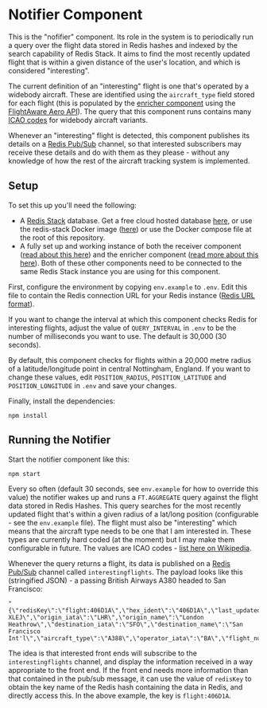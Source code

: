 # Notifier Component

This is the "nofifier" component.  Its role in the system is to periodically run a query over the flight data stored in Redis hashes and indexed by the search capability of Redis Stack.  It aims to find the most recently updated flight that is within a given distance of the user's location, and which is considered "interesting".

The current definition of an "interesting" flight is one that's operated by a widebody aircraft.  These are identified using the `aircraft_type` field stored for each flight (this is populated by the [enricher component](../enricher) using the [FlightAware Aero API](https://flightaware.com/commercial/aeroapi/)).  The query that this component runs contains many [ICAO codes](https://en.wikipedia.org/wiki/List_of_aircraft_type_designators) for widebody aircraft variants.

Whenever an "interesting" flight is detected, this component publishes its details on a [Redis Pub/Sub](https://redis.io/docs/manual/pubsub/) channel, so that interested subscribers may receive these details and do with them as they please - without any knowledge of how the rest of the aircraft tracking system is implemented.

## Setup

To set this up you'll need the following:

* A [Redis Stack](https://redis.io/docs/stack/get-started/) database.  Get a free cloud hosted database [here](https://redis.com/try-free), or use the redis-stack Docker image ([here](https://hub.docker.com/r/redis/redis-stack)) or use the Docker compose file at the root of this repository.
* A fully set up and working instance of both the receiver component ([read about this here](../receiver/README.md)) and the enricher component ([read more about this here](../enricher/README.md)).  Both of these other components need to be connected to the same Redis Stack instance you are using for this component.

First, configure the environment by copying `env.example` to `.env`.  Edit this file to contain the Redis connection URL for your Redis instance ([Redis URL format](https://www.iana.org/assignments/uri-schemes/prov/redis)).

If you want to change the interval at which this component checks Redis for interesting flights, adjust the value of `QUERY_INTERVAL` in `.env` to be the number of milliseconds you want to use.  The default is 30,000 (30 seconds).

By default, this component checks for flights within a 20,000 metre radius of a latitude/longitude point in central Nottingham, England. If you want to change these values, edit `POSITION_RADIUS`, `POSITION_LATITUDE` and `POSITION_LONGITUDE` in `.env` and save your changes.

Finally, install the dependencies:

```
npm install
```

## Running the Notifier

Start the notifier component like this:

```
npm start
```

Every so often (default 30 seconds, see `env.example` for how to override this value) the notifier wakes up and runs a `FT.AGGREGATE` query against the flight data stored in Redis Hashes.  This query searches for the most recently updated flight that's within a given radius of a lat/long position (configurable - see the `env.example` file).  The flight must also be "interesting" which means that the aircraft type needs to be one that I am interested in.  These types are currently hard coded (at the moment) but I may make them configurable in future.  The values are ICAO codes - [list here on Wikipedia](https://en.wikipedia.org/wiki/List_of_aircraft_type_designators).

Whenever the query returns a flight, its data is published on a [Redis Pub/Sub](https://redis.io/docs/manual/pubsub/) channel called `interestingflights`.  The payload looks like this (stringified JSON) - a passing British Airways A380 headed to San Francisco:

```
"{\"redisKey\":\"flight:406D1A\",\"hex_ident\":\"406D1A\",\"last_updated\":\"1678118550403\",\"altitude\":\"29125\",\"callsign\":\"BAW28K\",\"registration\":\"G-XLEJ\",\"origin_iata\":\"LHR\",\"origin_name\":\"London Heathrow\",\"destination_iata\":\"SFO\",\"destination_name\":\"San Francisco Int'l\",\"aircraft_type\":\"A388\",\"operator_iata\":\"BA\",\"flight_number\":\"287\",\"lat\":\"52.93562\",\"lon\":\"-1.13638\",\"position\":\"-1.13638,52.93562\"}"
```

The idea is that interested front ends will subscribe to the `interestingflights` channel, and display the information received in a way appropriate to the front end.  If the front end needs more information than that contained in the pub/sub message, it can use the value of `redisKey` to obtain the key name of the Redis hash containing the data in Redis, and directly access this.  In the above example, the key is `flight:406D1A`.
